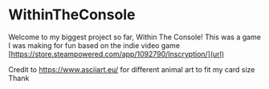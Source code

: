# WithinTheConsole
Welcome to my biggest project so far, Within The Console! This was a game I was making for fun based on the indie video game [https://store.steampowered.com/app/1092790/Inscryption/](url)

Credit to https://www.asciiart.eu/ for different animal art to fit my card size
Thank 
